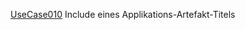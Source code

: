 [UseCase010](https://github.com/DomainDrivenArchitecture/ddaRequirement/blob/master/en/requirements/UseCase010.md)  Include eines Applikations-Artefakt-Titels